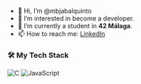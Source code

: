 - 👋 Hi, I’m @mbjabalquinto
- 👀 I’m interested in become a developer.
- 🌱 I’m currently a student in **42 Málaga**.
- 📫 How to reach me: [LinkedIn](www.linkedin.com/in/marcos-jabalquinto-ibañez-9b344a35)
  
### 🛠️ My Tech Stack

![C](https://img.shields.io/badge/c-%2300599C.svg?style=for-the-badge&logo=c&logoColor=white)
![JavaScript](https://img.shields.io/badge/javascript-%23323330.svg?style=for-the-badge&logo=javascript&logoColor=%23F7DF1E)

<!---
mbjabalquinto/mbjabalquinto is a ✨ special ✨ repository because its `README.md` (this file) appears on your GitHub profile.
You can click the Preview link to take a look at your changes.
--->
